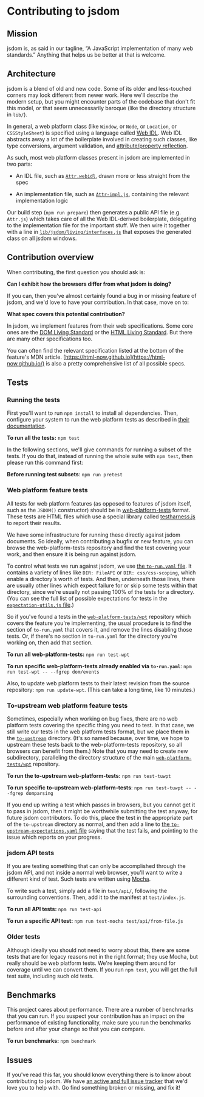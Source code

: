 # Contributing to jsdom

## Mission

jsdom is, as said in our tagline, “A JavaScript implementation of many web standards.” Anything that helps us be better at that is welcome.

## Architecture

jsdom is a blend of old and new code. Some of its older and less-touched corners may look different from newer work. Here we'll describe the modern setup, but you might encounter parts of the codebase that don't fit this model, or that seem unnecessarily baroque (like the directory structure in `lib/`).

In general, a web platform class (like `Window`, or `Node`, or `Location`, or `CSSStyleSheet`) is specified using a language called [Web IDL](https://webidl.spec.whatwg.org/). Web IDL abstracts away a lot of the boilerplate involved in creating such classes, like type conversions, argument validation, and [attribute/property reflection](https://html.spec.whatwg.org/multipage/infrastructure.html#reflect).

As such, most web platform classes present in jsdom are implemented in two parts:

- An IDL file, such as [`Attr.webidl`](lib/jsdom/living/attributes/Attr.webidl), drawn more or less straight from the spec

- An implementation file, such as [`Attr-impl.js`](lib/jsdom/living/attributes/Attr-impl.js), containing the relevant implementation logic

Our build step (`npm run prepare`) then generates a public API file (e.g. `Attr.js`) which takes care of all the Web IDL-derived boilerplate, delegating to the implementation file for the important stuff. We then wire it together with a line in [`lib/jsdom/living/interfaces.js`](lib/jsdom/living/interfaces.js) that exposes the generated class on all jsdom windows.

## Contribution overview

When contributing, the first question you should ask is:

**Can I exhibit how the browsers differ from what jsdom is doing?**

If you can, then you've almost certainly found a bug in or missing feature of jsdom, and we'd love to have your contribution. In that case, move on to:

**What spec covers this potential contribution?**

In jsdom, we implement features from their web specifications. Some core ones are the [DOM Living Standard](https://dom.spec.whatwg.org/) or the [HTML Living Standard](https://html.spec.whatwg.org/multipage/). But there are many other specifications too.

You can often find the relevant specification listed at the bottom of the feature's MDN article. [https://html-now.github.io](https://html-now.github.io/) is also a pretty comprehensive list of all possible specs.

## Tests

### Running the tests

First you'll want to run `npm install` to install all dependencies. Then, configure your system to run the web platform tests as described in [their documentation](https://web-platform-tests.org/running-tests/from-local-system.html#system-setup).

**To run all the tests:** `npm test`

In the following sections, we'll give commands for running a subset of the tests. If you do that, instead of running the whole suite with `npm test`, then please run this command first:

**Before running test subsets**: `npm run pretest`

### Web platform feature tests

All tests for web platform features (as opposed to features of jsdom itself, such as the `JSDOM()` constructor) should be in [web-platform-tests](https://github.com/web-platform-tests/wpt) format. These tests are HTML files which use a special library called [testharness.js](https://web-platform-tests.org/writing-tests/testharness-api.html) to report their results.

We have some infrastructure for running these directly against jsdom documents. So ideally, when contributing a bugfix or new feature, you can browse the web-platform-tests repository and find the test covering your work, and then ensure it is being run against jsdom.

To control what tests we run against jsdom, we use [the `to-run.yaml` file](https://github.com/jsdom/jsdom/blob/main/test/web-platform-tests/to-run.yaml). It contains a variety of lines like `DIR: FileAPI` or `DIR: css/css-scoping`, which enable a directory's worth of tests. And then, underneath those lines, there are usually other lines which expect failure for or skip some tests within that directory, since we're usually not passing 100% of the tests for a directory. (You can see the full list of possible expectations for tests in the [`expectation-utils.js` file](https://github.com/jsdom/jsdom/blob/main/test/web-platform-tests/expectation-utils.js).)

So if you've found a tests in the [`web-platform-tests/wpt`](https://github.com/web-platform-tests/wpt) repository which covers the feature you're implementing, the usual procedure is to find the section of `to-run.yaml` that covers it, and remove the lines disabling those tests. Or, if there's no section in `to-run.yaml` for the directory you're working on, then add that section.

**To run all web-platform-tests:** `npm run test-wpt`

**To run specific web-platform-tests already enabled via `to-run.yaml`**: `npm run test-wpt -- --fgrep dom/events`

Also, to update web platform tests to their latest revision from the source repository: `npm run update-wpt`. (This can take a long time, like 10 minutes.)

### To-upstream web platform feature tests

Sometimes, especially when working on bug fixes, there are no web platform tests covering the specific thing you need to test. In that case, we still write our tests in the web platform tests format, but we place them in the [`to-upstream`](https://github.com/jsdom/jsdom/tree/main/test/web-platform-tests/to-upstream) directory. (It's so named because, over time, we hope to upstream these tests back to the web-platform-tests repository, so all browsers can benefit from them.) Note that you may need to create new subdirectory, paralleling the directory structure of the main [`web-platform-tests/wpt`](https://github.com/web-platform-tests/wpt) repository.

**To run the to-upstream web-platform-tests:** `npm run test-tuwpt`

**To run specific to-upstream web-platform-tests**: `npm run test-tuwpt -- --fgrep domparsing`

If you end up writing a test which passes in browsers, but you cannot get it to pass in jsdom, then it might be worthwhile submitting the test anyway, for future jsdom contributors. To do this, place the test in the appropriate part of the `to-upstream` directory as normal, and then add a line to [the `to-upstream-expectations.yaml` file](https://github.com/jsdom/jsdom/blob/main/test/web-platform-tests/to-upstream-expectations.yaml) saying that the test fails, and pointing to the issue which reports on your progress.

### jsdom API tests

If you are testing something that can only be accomplished through the jsdom API, and not inside a normal web browser, you'll want to write a different kind of test. Such tests are written using [Mocha](https://mochajs.org/).

To write such a test, simply add a file in `test/api/`, following the surrounding conventions. Then, add it to the manifest at `test/index.js`.

**To run all API tests:** `npm run test-api`

**To run a specific API test:** `npm run test-mocha test/api/from-file.js`

### Older tests

Although ideally you should not need to worry about this, there are some tests that are for legacy reasons not in the right format; they use Mocha, but really should be web platform tests. We're keeping them around for coverage until we can convert them. If you run `npm test`, you will get the full test suite, including such old tests.

## Benchmarks

This project cares about performance. There are a number of benchmarks that you can run. If you suspect your contribution has an impact on the performance of existing functionality, make sure you run the benchmarks before and after your change so that you can compare.

**To run benchmarks:** `npm benchmark`

## Issues

If you've read this far, you should know everything there is to know about contributing to jsdom. We have [an active and full issue tracker](https://github.com/jsdom/jsdom/issues) that we'd love you to help with. Go find something broken or missing, and fix it!

